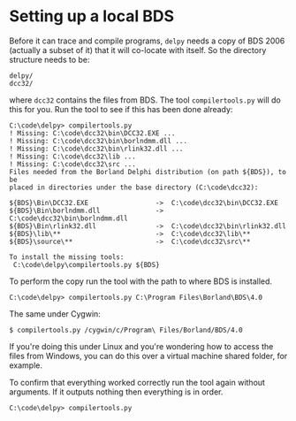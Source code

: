 # Setting up a local BDS

Before it can trace and compile programs, `delpy` needs a copy of BDS 2006
(actually a subset of it) that it will co-locate with itself. So the directory
structure needs to be:

	delpy/
	dcc32/

where `dcc32` contains the files from BDS. The tool `compilertools.py` will do
this for you. Run the tool to see if this has been done already:

	C:\code\delpy> compilertools.py
	! Missing: C:\code\dcc32\bin\DCC32.EXE ...
	! Missing: C:\code\dcc32\bin\borlndmm.dll ...
	! Missing: C:\code\dcc32\bin\rlink32.dll ...
	! Missing: C:\code\dcc32\lib ...
	! Missing: C:\code\dcc32\src ...
	Files needed from the Borland Delphi distribution (on path ${BDS}), to be
	placed in directories under the base directory (C:\code\dcc32):

	${BDS}\Bin\DCC32.EXE                 ->  C:\code\dcc32\bin\DCC32.EXE
	${BDS}\Bin\borlndmm.dll              ->  C:\code\dcc32\bin\borlndmm.dll
	${BDS}\Bin\rlink32.dll               ->  C:\code\dcc32\bin\rlink32.dll
	${BDS}\lib\**                        ->  C:\code\dcc32\lib\**
	${BDS}\source\**                     ->  C:\code\dcc32\src\**

	To install the missing tools:
	 C:\code\delpy\compilertools.py ${BDS}

To perform the copy run the tool with the path to where BDS is installed.

	C:\code\delpy> compilertools.py C:\Program Files\Borland\BDS\4.0

The same under Cygwin:

	$ compilertools.py /cygwin/c/Program\ Files/Borland/BDS/4.0

If you're doing this under Linux and you're wondering how to access the files
from Windows, you can do this over a virtual machine shared folder, for example.

To confirm that everything worked correctly run the tool again without
arguments. If it outputs nothing then everything is in order.

	C:\code\delpy> compilertools.py
